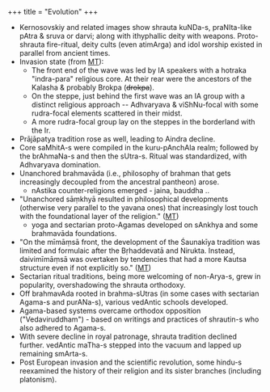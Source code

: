 +++
title = "Evolution"
+++

- Kernosovskiy and related images show shrauta kuNDa-s, praNIta-like pAtra & sruva or darvi; along with ithyphallic deity with weapons. Proto-shrauta fire-ritual, deity cults (even atimArga) and idol worship existed in parallel from ancient times.
- Invasion state (from [MT](/note/sapiens/branches/Aryan/satem/indo-iranian/indo-aryan/india/1_invasion/meta-invasion/articles/MT/identity-impact)):
  - The front end of the wave was led by IA speakers with a hotraka "indra-para" religious core. At their rear were the ancestors of the Kalasha & probably Brokpa (~~drokpa~~).
  - On the steppe, just behind the first wave was an IA group with a distinct religious approach -- Adhvaryava & viShNu-focal with some rudra-focal elements scattered in their midst.
  - A more rudra-focal group lay on the steppes in the borderland with the Ir.
- Prājāpatya tradition rose as well, leading to Aindra decline.
- Core saMhitA-s were compiled in the kuru-pAnchAla realm; followed by the brAhmaNa-s and then the sUtra-s. Ritual was standardized, with Adhvaryava domination.
- Unanchored brahmavāda (i.e., philosophy of brahman that gets increasingly decoupled from the ancestral pantheon) arose.
  - nAstika counter-religions emerged - jaina, bauddha ..
- "Unanchored sāṃkhyā resulted in philosophical developments (otherwise very parallel to the yavana ones) that increasingly lost touch with the foundational layer of the religion." ([MT](/AgamaH/AryaH/hinduism/tattvam/articles/MT/learn_from_platonists/))
  - yoga and sectarian proto-Agamas developed on sAnkhya and some brahmavāda foundations.
- "On the mīmāṃsā front, the development of the Śaunakīya tradition was limited and formulaic after the Bṛhaddevatā and Nirukta. Instead, daivimīmāṃsā was overtaken by tendencies that had a more Kautsa structure even if not explicitly so." ([MT](/AgamaH/AryaH/hinduism/tattvam/articles/MT/learn_from_platonists/))
- Sectarian ritual traditions, being more welcoming of non-Arya-s, grew in popularity, overshadowing the shrauta orthodoxy.
- Off brahmavAda rooted in brahma-sUtras (in some cases with sectarian Agama-s and purANa-s), various vedAntic schools developed.
- Agama-based systems overcame orthodox opposition ("Vedaviruddham") - based on writings and practices of shrautin-s who also adhered to Agama-s. 
- With severe decline in royal patronage, shrauta tradition declined further. vedAntic maTha-s stepped into the vacuum and lapped up remaining smArta-s.
- Post European invasion and the scientific revolution, some hindu-s reexamined the history of their religion and its sister branches (including platonism).